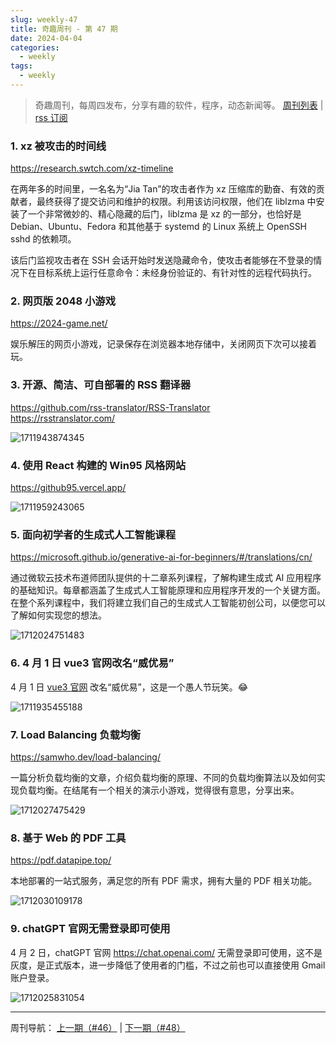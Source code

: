 ```yaml
---
slug: weekly-47
title: 奇趣周刊 - 第 47 期
date: 2024-04-04
categories:
  - weekly
tags:
  - weekly
---
```


> 奇趣周刊，每周四发布，分享有趣的软件，程序，动态新闻等。 [周刊列表](/categories/weekly/) | [rss 订阅](/categories/weekly/index.xml)

### 1. xz 被攻击的时间线

https://research.swtch.com/xz-timeline

在两年多的时间里，一名名为“Jia Tan”的攻击者作为 xz 压缩库的勤奋、有效的贡献者，最终获得了提交访问和维护的权限。利用该访问权限，他们在 liblzma 中安装了一个非常微妙的、精心隐藏的后门，liblzma 是 xz 的一部分，也恰好是 Debian、Ubuntu、Fedora 和其他基于 systemd 的 Linux 系统上 OpenSSH sshd 的依赖项。

该后门监视攻击者在 SSH 会话开始时发送隐藏命令，使攻击者能够在不登录的情况下在目标系统上运行任意命令：未经身份验证的、有针对性的远程代码执行。

### 2. 网页版 2048 小游戏

https://2024-game.net/

娱乐解压的网页小游戏，记录保存在浏览器本地存储中，关闭网页下次可以接着玩。

### 3. 开源、简洁、可自部署的 RSS 翻译器

https://github.com/rss-translator/RSS-Translator  
https://rsstranslator.com/  

![1711943874345](https://imgurl.zishu.me/2024/04/1711943874345.webp)

### 4. 使用 React 构建的 Win95 风格网站

https://github95.vercel.app/

![1711959243065](https://imgurl.zishu.me/2024/04/1711959243065.webp)

### 5. 面向初学者的生成式人工智能课程

https://microsoft.github.io/generative-ai-for-beginners/#/translations/cn/

通过微软云技术布道师团队提供的十二章系列课程，了解构建生成式 AI 应用程序的基础知识。每章都涵盖了生成式人工智能原理和应用程序开发的一个关键方面。在整个系列课程中，我们将建立我们自己的生成式人工智能初创公司，以便您可以了解如何实现您的想法。

![1712024751483](https://imgurl.zishu.me/2024/04/1712024751483.webp)

### 6. 4 月 1 日 vue3 官网改名“威优易”

4 月 1 日 [vue3 官网](https://cn.vuejs.org/) 改名“威优易”，这是一个愚人节玩笑。😂

![1711935455188](https://imgurl.zishu.me/2024/04/1711935455188.webp)

### 7. Load Balancing 负载均衡

https://samwho.dev/load-balancing/

一篇分析负载均衡的文章，介绍负载均衡的原理、不同的负载均衡算法以及如何实现负载均衡。在结尾有一个相关的演示小游戏，觉得很有意思，分享出来。

![1712027475429](https://imgurl.zishu.me/2024/04/1712027475429.webp)

### 8. 基于 Web 的 PDF 工具

https://pdf.datapipe.top/

本地部署的一站式服务，满足您的所有 PDF 需求，拥有大量的 PDF 相关功能。

![1712030109178](https://imgurl.zishu.me/2024/04/1712030109178.webp)

### 9. chatGPT 官网无需登录即可使用

4 月 2 日，chatGPT 官网 https://chat.openai.com/ 无需登录即可使用，这不是灰度，是正式版本，进一步降低了使用者的门槛，不过之前也可以直接使用 Gmail 账户登录。

![1712025831054](https://imgurl.zishu.me/2024/04/1712025831054.webp)


---

周刊导航：
[上一期（#46）](/blog/weekly-46.html) | [下一期（#48）](/blog/weekly-48.html)
